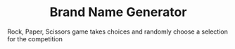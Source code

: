 <h1 align="center" id="title">Brand Name Generator</h1>

<p>Rock, Paper, Scissors game takes choices and randomly choose a selection for the competition</p>
